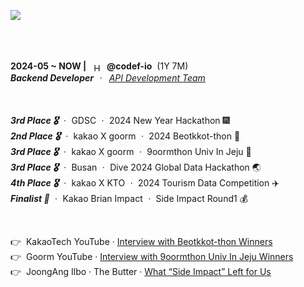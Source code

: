 <a href="https://github.com/h-beeen"><img src="https://ishan-rest.vercel.app/svg/banner/blackhole/Backend-Enthusiast"/></a>

<br>
<br>
<br>

<div>
  <span><strong>2024-05 ~ NOW |</strong>&nbsp;&nbsp;</span>
    <img 
      src="https://velog.velcdn.com/images/h-beeen/post/7b7f8734-5bb0-4e73-bb94-a03793cc5131/image.png"
      alt="Hectodata Logo"
      style="height: 13px; vertical-align: middle;"
    ><span>&nbsp;&nbsp;<strong>@codef-io</strong>&nbsp;&nbsp;(1Y 7M)<br>
    <i><strong>Backend Developer</strong>&nbsp;ㆍ&nbsp;
        <a href="https://www.hectocareers.co.kr/ko/peopleview-hd2" target="_blank" rel="noopener noreferrer">API Development Team</a></i>
</div>

<br>
<br>

<span><b><i>3rd Place 🎖️</i></b>&nbsp;ㆍ&nbsp;GDSC&nbsp;ㆍ&nbsp;2024 New Year Hackathon 🎆</span><br>
<span><b><i>2nd Place 🎖️</i></b>&nbsp;ㆍ&nbsp;kakao X goorm&nbsp;ㆍ&nbsp;2024 Beotkkot-thon 🌸</span><br>
<span><b><i>3rd Place 🎖️</i></b>&nbsp;ㆍ&nbsp;kakao X goorm&nbsp;ㆍ&nbsp;9oormthon Univ In Jeju 🍊</span><br>
<span><b><i>3rd Place 🎖️</i></b>&nbsp;ㆍ&nbsp;Busan&nbsp;ㆍ&nbsp;Dive 2024 Global Data Hackathon 🌏</span><br>
<span><b><i>4th Place 🎖️</i></b>&nbsp;ㆍ&nbsp;kakao X KTO&nbsp;ㆍ&nbsp;2024 Tourism Data Competition ✈️</span><br>
<span><b><i>Finalist 🌟</i></b>&nbsp;ㆍ&nbsp;Kakao Brian Impact&nbsp;ㆍ&nbsp;Side Impact Round1 💰</span><br>



<br>

<span>👉&nbsp;&nbsp;KakaoTech YouTube ·
<a href="https://www.youtube.com/watch?v=AqTSrinWXNs&t=96s" target="_blank" rel="noopener noreferrer">
Interview with Beotkkot-thon Winners
</a>
</span><br>
<span>👉&nbsp;&nbsp;Goorm YouTube ·
<a href="https://www.youtube.com/watch?v=-tKYqBW6Vk8&t=238s" target="_blank" rel="noopener noreferrer">
Interview with 9oormthon Univ In Jeju Winners
</a>
</span><br>
<span>👉&nbsp;&nbsp;JoongAng Ilbo · The Butter ·
<a href="https://www.thebutter.org/news/articleView.html?idxno=1108" target="_blank" rel="noopener noreferrer">
What “Side Impact” Left for Us
</a>
</span>
